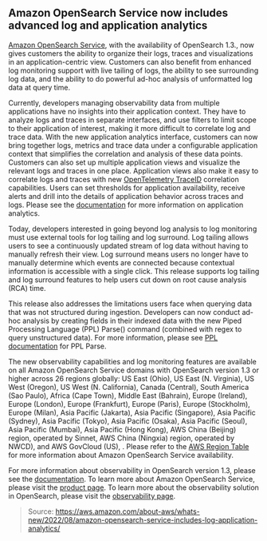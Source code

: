 ## Amazon OpenSearch Service now includes advanced log and application analytics

[Amazon OpenSearch Service](https://aws.amazon.com/opensearch-service/), with the availability of OpenSearch 1.3., now gives customers the ability to organize their logs, traces and visualizations in an application-centric view. Customers can also benefit from enhanced log monitoring support with live tailing of logs, the ability to see surrounding log data, and the ability to do powerful ad-hoc analysis of unformatted log data at query time.  

Currently, developers managing observability data from multiple applications have no insights into their application context. They have to analyze logs and traces in separate interfaces, and use filters to limit scope to their application of interest, making it more difficult to correlate log and trace data. With the new application analytics interface, customers can now bring together logs, metrics and trace data under a configurable application context that simplifies the correlation and analysis of these data points. Customers can also set up multiple application views and visualize the relevant logs and traces in one place. Application views also make it easy to correlate logs and traces with new [OpenTelemetry TraceID](https://opentelemetry.io/docs/reference/specification/trace/api/) correlation capabilities. Users can set thresholds for application availability, receive alerts and drill into the details of application behavior across traces and logs. Please see the [documentation](https://opensearch.org/docs/1.3/observability-plugin/app-analytics/) for more information on application analytics.

Today, developers interested in going beyond log analysis to log monitoring must use external tools for log tailing and log surround. Log tailing allows users to see a continuously updated stream of log data without having to manually refresh their view. Log surround means users no longer have to manually determine which events are connected because contextual information is accessible with a single click. This release supports log tailing and log surround features to help users cut down on root cause analysis (RCA) time.

This release also addresses the limitations users face when querying data that was not structured during ingestion. Developers can now conduct ad-hoc analysis by creating fields in their indexed data with the new Piped Processing Language (PPL) Parse() command (combined with regex to query unstructured data). For more information, please see [PPL documentation](https://opensearch.org/docs/1.3/observability-plugin/ppl/index/) for PPL Parse.

The new observability capabilities and log monitoring features are available on all Amazon OpenSearch Service domains with OpenSearch version 1.3 or higher across 26 regions globally: US East (Ohio), US East (N. Virginia), US West (Oregon), US West (N. California), Canada (Central), South America (Sao Paulo), Africa (Cape Town), Middle East (Bahrain), Europe (Ireland), Europe (London), Europe (Frankfurt), Europe (Paris), Europe (Stockholm), Europe (Milan), Asia Pacific (Jakarta), Asia Pacific (Singapore), Asia Pacific (Sydney), Asia Pacific (Tokyo), Asia Pacific (Osaka), Asia Pacific (Seoul), Asia Pacific (Mumbai), Asia Pacific (Hong Kong), AWS China (Beijing) region, operated by Sinnet, AWS China (Ningxia) region, operated by NWCD), and AWS GovCloud (US), . Please refer to the [AWS Region Table](https://aws.amazon.com/about-aws/global-infrastructure/regional-product-services/) for more information about Amazon OpenSearch Service availability.

For more information about observability in OpenSearch version 1.3, please see the [documentation](https://opensearch.org/docs/1.3/observability-plugin/index/). To learn more about Amazon OpenSearch Service, please visit the [product page](https://aws.amazon.com/opensearch-service/). To learn more about the observability solution in OpenSearch, please visit the [observability page](https://aws.amazon.com/opensearch-service/features/observability/).

> Source: https://aws.amazon.com/about-aws/whats-new/2022/08/amazon-opensearch-service-includes-log-application-analytics/